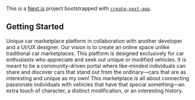 This is a [Next.js](https://nextjs.org/) project bootstrapped with [`create-next-app`](https://github.com/vercel/next.js/tree/canary/packages/create-next-app).

## Getting Started

Unique car marketplace platform in collaboration with another developer and a UI/UX designer. Our vision is to create an online space unlike traditional car marketplaces. This platform is designed exclusively for car enthusiasts who appreciate and seek out unique or modified vehicles. It is meant to be a community-driven portal where like-minded individuals can share and discover cars that stand out from the ordinary—cars that are as interesting and unique as my own! This marketplace is all about connecting passionate individuals with vehicles that have that special something—an extra touch of character, a distinct modification, or an interesting history.
